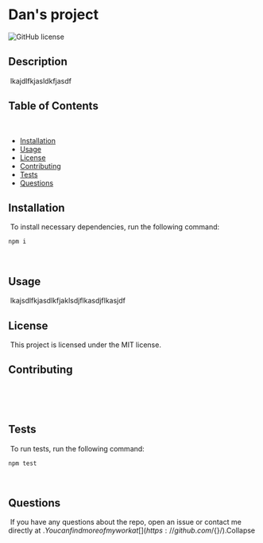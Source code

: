 # Dan's project
![GitHub license](https://img.shields.io/badge/license-MIT-blue.svg)
​
## Description
​
lkajdlfkjasldkfjasdf
​
## Table of Contents 
​
* [Installation](#installation)
​
* [Usage](#usage)
​
* [License](#license)
​
* [Contributing](#contributing)
​
* [Tests](#tests)
​
* [Questions](#questions)
​
## Installation
​
To install necessary dependencies, run the following command:
​
```
npm i
```
​
## Usage
​
lkajsdlfkjasdlkfjaklsdjflkasdjflkasjdf
​
## License
​
This project is licensed under the MIT license.
  
## Contributing
​

​
## Tests
​
To run tests, run the following command:
​
```
npm test
```
​
## Questions
​
If you have any questions about the repo, open an issue or contact me directly at ${}. You can find more of my work at [](https://github.com/${}/).
​
Collapse



